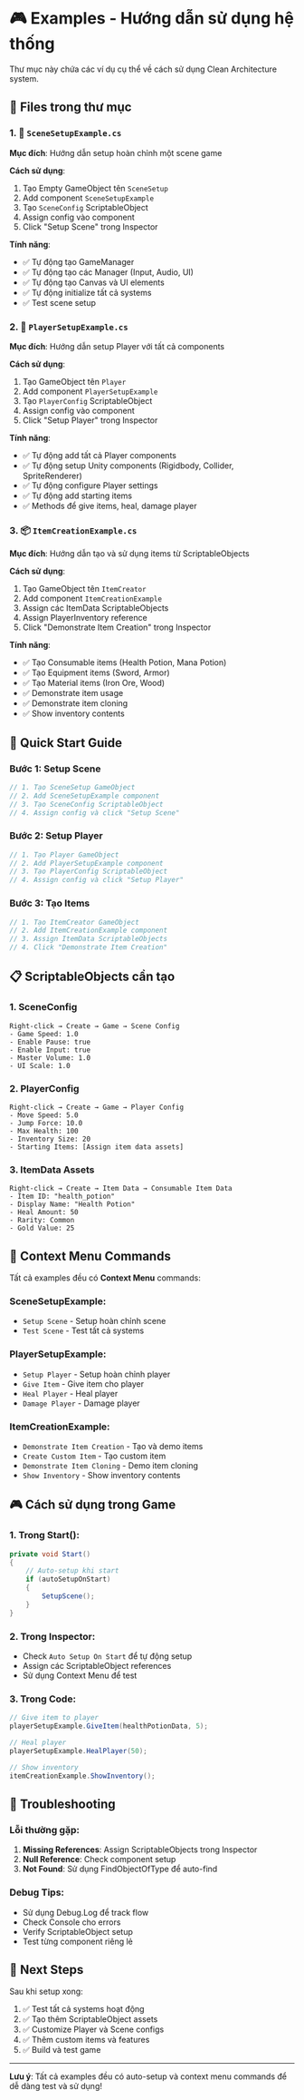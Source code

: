 # 🎮 Examples - Hướng dẫn sử dụng hệ thống

Thư mục này chứa các ví dụ cụ thể về cách sử dụng Clean Architecture system.

## 📁 Files trong thư mục

### 1. 🚀 `SceneSetupExample.cs`
**Mục đích**: Hướng dẫn setup hoàn chỉnh một scene game

**Cách sử dụng**:
1. Tạo Empty GameObject tên `SceneSetup`
2. Add component `SceneSetupExample`
3. Tạo `SceneConfig` ScriptableObject
4. Assign config vào component
5. Click "Setup Scene" trong Inspector

**Tính năng**:
- ✅ Tự động tạo GameManager
- ✅ Tự động tạo các Manager (Input, Audio, UI)
- ✅ Tự động tạo Canvas và UI elements
- ✅ Tự động initialize tất cả systems
- ✅ Test scene setup

### 2. 👤 `PlayerSetupExample.cs`
**Mục đích**: Hướng dẫn setup Player với tất cả components

**Cách sử dụng**:
1. Tạo GameObject tên `Player`
2. Add component `PlayerSetupExample`
3. Tạo `PlayerConfig` ScriptableObject
4. Assign config vào component
5. Click "Setup Player" trong Inspector

**Tính năng**:
- ✅ Tự động add tất cả Player components
- ✅ Tự động setup Unity components (Rigidbody, Collider, SpriteRenderer)
- ✅ Tự động configure Player settings
- ✅ Tự động add starting items
- ✅ Methods để give items, heal, damage player

### 3. 📦 `ItemCreationExample.cs`
**Mục đích**: Hướng dẫn tạo và sử dụng items từ ScriptableObjects

**Cách sử dụng**:
1. Tạo GameObject tên `ItemCreator`
2. Add component `ItemCreationExample`
3. Assign các ItemData ScriptableObjects
4. Assign PlayerInventory reference
5. Click "Demonstrate Item Creation" trong Inspector

**Tính năng**:
- ✅ Tạo Consumable items (Health Potion, Mana Potion)
- ✅ Tạo Equipment items (Sword, Armor)
- ✅ Tạo Material items (Iron Ore, Wood)
- ✅ Demonstrate item usage
- ✅ Demonstrate item cloning
- ✅ Show inventory contents

## 🎯 Quick Start Guide

### Bước 1: Setup Scene
```csharp
// 1. Tạo SceneSetup GameObject
// 2. Add SceneSetupExample component
// 3. Tạo SceneConfig ScriptableObject
// 4. Assign config và click "Setup Scene"
```

### Bước 2: Setup Player
```csharp
// 1. Tạo Player GameObject
// 2. Add PlayerSetupExample component
// 3. Tạo PlayerConfig ScriptableObject
// 4. Assign config và click "Setup Player"
```

### Bước 3: Tạo Items
```csharp
// 1. Tạo ItemCreator GameObject
// 2. Add ItemCreationExample component
// 3. Assign ItemData ScriptableObjects
// 4. Click "Demonstrate Item Creation"
```

## 📋 ScriptableObjects cần tạo

### 1. SceneConfig
```
Right-click → Create → Game → Scene Config
- Game Speed: 1.0
- Enable Pause: true
- Enable Input: true
- Master Volume: 1.0
- UI Scale: 1.0
```

### 2. PlayerConfig
```
Right-click → Create → Game → Player Config
- Move Speed: 5.0
- Jump Force: 10.0
- Max Health: 100
- Inventory Size: 20
- Starting Items: [Assign item data assets]
```

### 3. ItemData Assets
```
Right-click → Create → Item Data → Consumable Item Data
- Item ID: "health_potion"
- Display Name: "Health Potion"
- Heal Amount: 50
- Rarity: Common
- Gold Value: 25
```

## 🔧 Context Menu Commands

Tất cả examples đều có **Context Menu** commands:

### SceneSetupExample:
- `Setup Scene` - Setup hoàn chỉnh scene
- `Test Scene` - Test tất cả systems

### PlayerSetupExample:
- `Setup Player` - Setup hoàn chỉnh player
- `Give Item` - Give item cho player
- `Heal Player` - Heal player
- `Damage Player` - Damage player

### ItemCreationExample:
- `Demonstrate Item Creation` - Tạo và demo items
- `Create Custom Item` - Tạo custom item
- `Demonstrate Item Cloning` - Demo item cloning
- `Show Inventory` - Show inventory contents

## 🎮 Cách sử dụng trong Game

### 1. Trong Start():
```csharp
private void Start()
{
    // Auto-setup khi start
    if (autoSetupOnStart)
    {
        SetupScene();
    }
}
```

### 2. Trong Inspector:
- Check `Auto Setup On Start` để tự động setup
- Assign các ScriptableObject references
- Sử dụng Context Menu để test

### 3. Trong Code:
```csharp
// Give item to player
playerSetupExample.GiveItem(healthPotionData, 5);

// Heal player
playerSetupExample.HealPlayer(50);

// Show inventory
itemCreationExample.ShowInventory();
```

## 🐛 Troubleshooting

### Lỗi thường gặp:
1. **Missing References**: Assign ScriptableObjects trong Inspector
2. **Null Reference**: Check component setup
3. **Not Found**: Sử dụng FindObjectOfType để auto-find

### Debug Tips:
- Sử dụng Debug.Log để track flow
- Check Console cho errors
- Verify ScriptableObject setup
- Test từng component riêng lẻ

## 🚀 Next Steps

Sau khi setup xong:
1. ✅ Test tất cả systems hoạt động
2. ✅ Tạo thêm ScriptableObject assets
3. ✅ Customize Player và Scene configs
4. ✅ Thêm custom items và features
5. ✅ Build và test game

---

**Lưu ý**: Tất cả examples đều có auto-setup và context menu commands để dễ dàng test và sử dụng!

